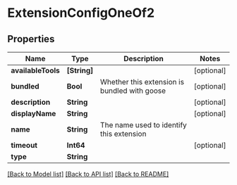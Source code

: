 # ExtensionConfigOneOf2

## Properties
Name | Type | Description | Notes
------------ | ------------- | ------------- | -------------
**availableTools** | **[String]** |  | [optional] 
**bundled** | **Bool** | Whether this extension is bundled with goose | [optional] 
**description** | **String** |  | [optional] 
**displayName** | **String** |  | [optional] 
**name** | **String** | The name used to identify this extension | 
**timeout** | **Int64** |  | [optional] 
**type** | **String** |  | 

[[Back to Model list]](../README.md#documentation-for-models) [[Back to API list]](../README.md#documentation-for-api-endpoints) [[Back to README]](../README.md)


